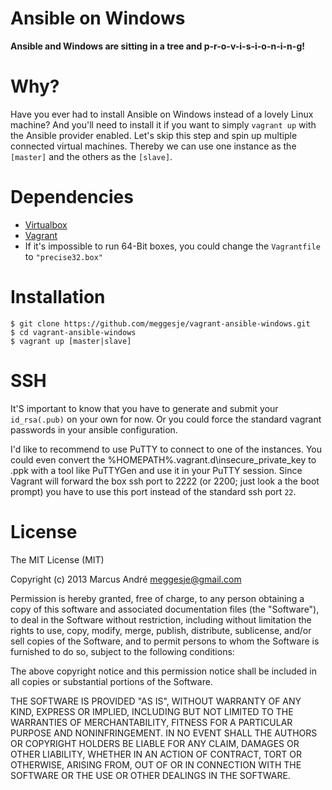 
# Ansible on Windows

**Ansible and Windows are sitting in a tree and p-r-o-v-i-s-i-o-n-i-n-g!**

# Why?

Have you ever had to install Ansible on Windows instead of a lovely Linux machine?
And you'll need to install it if you want to simply ```vagrant up``` with the Ansible provider enabled.
Let's skip this step and spin up multiple connected virtual machines. Thereby we can use one instance as the ```[master]``` and the others as the ```[slave]```.

# Dependencies

- [Virtualbox](https://www.virtualbox.org/)
- [Vagrant](http://www.vagrantup.com/)
- If it's impossible to run 64-Bit boxes, you could change the ```Vagrantfile``` to ```"precise32.box"```

# Installation

    $ git clone https://github.com/meggesje/vagrant-ansible-windows.git
    $ cd vagrant-ansible-windows
    $ vagrant up [master|slave]

# SSH

It'S important to know that you have to generate and submit your ```id_rsa(.pub)``` on your own for now. Or you could force the standard vagrant passwords in your ansible configuration.

I'd like to recommend to use PuTTY to connect to one of the instances.
You could even convert the %HOMEPATH%\.vagrant.d\insecure_private_key to .ppk with a tool like PuTTYGen and use it in your PuTTY session. Since Vagrant will forward the box ssh port to 2222 (or 2200; just look a the boot prompt) you have to use this port instead of the standard ssh port ```22```.

# License

The MIT License (MIT)

Copyright (c) 2013 Marcus André <meggesje@gmail.com>

Permission is hereby granted, free of charge, to any person obtaining a copy
of this software and associated documentation files (the "Software"), to deal
in the Software without restriction, including without limitation the rights
to use, copy, modify, merge, publish, distribute, sublicense, and/or sell
copies of the Software, and to permit persons to whom the Software is
furnished to do so, subject to the following conditions:

The above copyright notice and this permission notice shall be included in
all copies or substantial portions of the Software.

THE SOFTWARE IS PROVIDED "AS IS", WITHOUT WARRANTY OF ANY KIND, EXPRESS OR
IMPLIED, INCLUDING BUT NOT LIMITED TO THE WARRANTIES OF MERCHANTABILITY,
FITNESS FOR A PARTICULAR PURPOSE AND NONINFRINGEMENT. IN NO EVENT SHALL THE
AUTHORS OR COPYRIGHT HOLDERS BE LIABLE FOR ANY CLAIM, DAMAGES OR OTHER
LIABILITY, WHETHER IN AN ACTION OF CONTRACT, TORT OR OTHERWISE, ARISING FROM,
OUT OF OR IN CONNECTION WITH THE SOFTWARE OR THE USE OR OTHER DEALINGS IN
THE SOFTWARE.